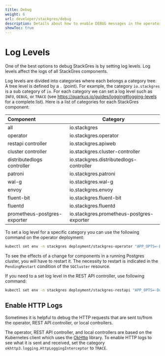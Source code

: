 ```yaml
---
title: Debug
weight: 6
url: developer/stackgres/debug
description: Details about how to enable DEBUG messages in the operator pods.
showToc: true
---
```


# Log Levels

One of the best options to debug StackGres is by setting log levels.
Log levels affect the logs of all StackGres components.

Log levels are divided into categories where each belongs a category tree.
A tree level is defined by a `.` (point).
For example, the category `io.stackgres` is a sub category of `io`.
For each category we can set a log level such as `INFO`, `DEBUG`, or `TRACE` (see https://quarkus.io/guides/logging#logging-levels for a complete list).
Here is a list of categories for each StackGres component:

| Component                    | Category                                  |
|:-----------------------------|-------------------------------------------|
| all                          | io.stackgres                              |
| operator                     | io.stackgres.operator                     |
| restapi controller           | io.stackgres.apiweb                       |
| cluster controller           | io.stackgres.cluster-controller           |
| distributedlogs controller   | io.stackgres.distributedlogs-controller   |
| patroni                      | io.stackgres.patroni                      |
| wal-g                        | io.stackgres.wal-g                        |
| envoy                        | io.stackgres.envoy                        |
| fluent-bit                   | io.stackgres.fluent-bit                   |
| fluentd                      | io.stackgres.fluentd                      |
| prometheus-postgres-exporter | io.stackgres.prometheus-postgres-exporter |

To set a log level for a specific category you can use the following command on the operator deployment:

```bash
kubectl set env -n stackgres deployment/stackgres-operator "APP_OPTS=-Dquarkus.log.category.\"$CATEGORY\".level=$LOG_LEVEL"
```

To see the effects of a change for components in a running Postgres cluster, you will have to restart it.
The necessity to restart is indicated in the `PendingRestart` condition of the `SGCluster` resource.

If you need to a set log level in the REST API controller, use following command:

```bash
kubectl set env -n stackgres deployment/stackgres-restapi "APP_OPTS=-Dquarkus.log.category.\"$CATEGORY\".level=$LOG_LEVEL"
```

## Enable HTTP Logs

Sometimes it is helpful to debug the HTTP requests that are sent to/from the operator, REST API controller, or local controllers.

The operator, REST API controller, and local controllers are based on the Kubernetes client which uses the [OkHttp](https://square.github.io/okhttp/) library.
To enable HTTP logs to see what it is sent and received, set the category `okhttp3.logging.HttpLoggingInterceptor` to `TRACE`.
